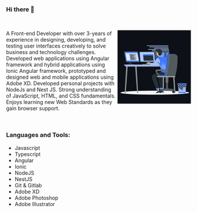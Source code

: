 ### Hi there 👋

<!--
**brianmuturi2/brianmuturi2** is a ✨ _special_ ✨ repository because its `README.md` (this file) appears on your GitHub profile.

Here are some ideas to get you started:

- 🔭 I’m currently working on ...
- 🌱 I’m currently learning ...
- 👯 I’m looking to collaborate on ...
- 🤔 I’m looking for help with ...
- 💬 Ask me about ...
- 📫 How to reach me: ...
- 😄 Pronouns: ...
- ⚡ Fun fact: ...
-->

<br />

<p><img align="right" src="https://github.com/brianmuturi2/brianmuturi2/blob/main/profile-animation.gif" alt="profile-animation" width="200"/></p>
<p align="left">A Front-end Developer with over 3-years of experience in designing, developing, and testing user interfaces creatively to solve business and technology challenges.
Developed web applications using Angular framework and hybrid applications using Ionic Angular framework, prototyped and designed web and mobile applications using Adobe XD. Developed personal projects with NodeJs and Nest JS. Strong understanding of JavaScript, HTML, and CSS fundamentals.
Enjoys learning new Web Standards as they gain browser support.</p>

<br />

<h3 align="left">Languages and Tools:</h3>

* Javascript
* Typescript
* Angular
* Ionic
* NodeJS
* NestJS
* Git & Gitlab
* Adobe XD
* Adobe Photoshop
* Adobe Illustrator
